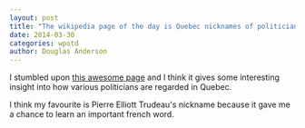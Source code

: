 ```yaml
---
layout: post
title: "The wikipedia page of the day is Quebec nicknames of politicians"
date: 2014-03-30
categories: wpotd
author: Douglas Anderson
---
```


I stumbled upon [this awesome page][page] and I think it gives some interesting
insight into how various politicians are regarded in Quebec.

I think my favourite is Pierre Elliott Trudeau's nickname because it gave me a
chance to learn an important french word.

[page]: https://en.wikipedia.org/wiki/Prime_Minister_nicknaming_in_Quebec


